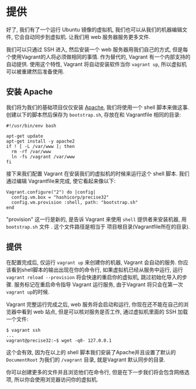 提供
==================

好了, 我们有了一个运行 Ubuntu 镜像的虚拟机, 我们也可以从我们的机器编辑文件, 它会自动同步到虚拟机. 让我们用 web 服务器服务更多文件.

我们可以只通过 SSH 进入, 然后安装一个 web 服务器用我们自己的方式, 但是每个使用Vagrant的人将必须做相同的事情. 作为替代的, Vagrant 有一个内部支持的自动提供. 使用这个特性, Vagrant 将自动安装软件当你 `vagrant up`, 所以虚拟机可以被重建然后准备使用.

安装 Apache
-------------------

我们将为我们的基础项目仅仅安装 [Apache](http://httpd.apache.org/), 我们将使用一个 shell 脚本来做这事.
创建以下的脚本然后保存为 `bootstrap.sh`, 存放在和 Vagrantfile 相同的目录:

```
#!/usr/bin/env bash

apt-get update
apt-get install -y apache2
if ! [ -L /var/www ]; then 
  rm -rf /var/www
  ln -fs /vagrant /var/www
fi
```

接下来我们配置 Vagrant 在安装我们的虚拟机的时候来运行这个 shell 脚本. 我们通过编辑 Vagrantfile来完成, 使它看起来像以下:

```
Vagrant.configure("2") do |config|
  config.vm.box = "hashicorp/precise32"
  config.vm.provision :shell, path: "bootstrap.sh"
end
```

"provision" 这一行是新的, 是告诉 Vagrant 来使用 `shell` 提供者来安装机器, 用 `bootstrap.sh` 文件 . 这个文件路径是相当于 项目根目录(Vagrantfile所在的目录).

提供
---------------

在配置完成后, 仅运行 `vagrant up` 来创建你的机器, Vagrant 会自动的服务. 你应该看到shell脚本的输出出现在你的命令行, 如果虚拟机已经从服务中运行, 运行 `vagrant reload --provision` 将会快速的重启你的虚拟机, 跳过初始化导入的步骤. 服务标记在重启命令指导 Vagrant 运行服务, 由于Vagrant 将只会在第一次 `vagrant up`的时候.

Vagrant 完整运行完成之后, web 服务将会启动和运行, 你现在还不能在自己的浏览器中看到 web 站点, 但是可以核对服务是否工作, 通过虚拟机里面的 SSH 加载一个文件:

```
$ vagrant ssh
...
vagrant@precise32:~$ wget -q0- 127.0.0.1
```

这个会有效, 因为在以上的 shell 脚本我们安装了Apache并且设置了默认的 `DocumentRoot` 为我们的 `/vagrant` 目录, 就是Vagrant 默认同步的目录.

你可以创建更多的文件并且浏览他们在命令行, 但是在下一步我们将会包含网络选项, 所以你会使用浏览器访问你的虚拟机.
